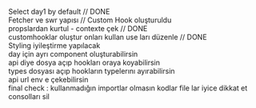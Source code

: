 Select day1 by default // DONE  
Fetcher ve swr yapısı // Custom Hook oluşturuldu  
propslardan kurtul - contexte çek // DONE  
customhooklar oluştur onları kullan use ları düzenle // DONE  
Styling iyileştirme yapılacak  
day için ayrı component oluşturabilirsin  
api diye dosya açıp hookları oraya koyabilirsin  
types dosyası açıp hookların typelerını ayırabilirsin  
api url env e çekebilirsin  
final check : kullanmadığın importlar olmasın kodlar file lar iyice dikkat et consolları sil  